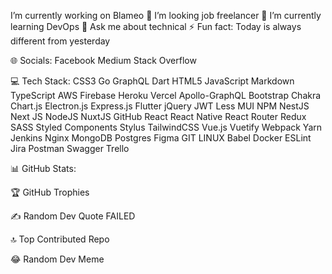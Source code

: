  I’m currently working on Blameo
👯 I’m looking job freelancer
🌱 I’m currently learning DevOps
💬 Ask me about technical
⚡ Fun fact: Today is always different from yesterday

🌐 Socials:
Facebook Medium Stack Overflow

💻 Tech Stack:
CSS3 Go GraphQL Dart HTML5 JavaScript Markdown TypeScript AWS Firebase Heroku Vercel Apollo-GraphQL Bootstrap Chakra Chart.js Electron.js Express.js Flutter jQuery JWT Less MUI NPM NestJS Next JS NodeJS NuxtJS GitHub React React Native React Router Redux SASS Styled Components Stylus TailwindCSS Vue.js Vuetify Webpack Yarn Jenkins Nginx MongoDB Postgres Figma GIT LINUX Babel Docker ESLint Jira Postman Swagger Trello

📊 GitHub Stats:




🏆 GitHub Trophies


✍️ Random Dev Quote
FAILED

🔝 Top Contributed Repo


😂 Random Dev Meme
